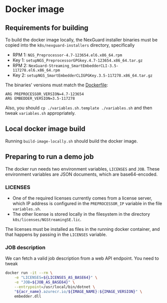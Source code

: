 
# Docker image

## Requirements for building

To build the docker image locally, the NexGuard installer binaries must be copied into the `k8s/nexguard-installers` directory, specifically

- RPM 1: `NGS_Preprocessor-4.7-123654.el6.x86_64.rpm`
- Key 1: `setupNGS_PreprocessorGPGkey.4.7-123654.x86_64.tar.gz`
- RPM 2: `NexGuard-Streaming_SmartEmbedderCLI-3.5-117278.el6.x86_64.rpm`
- Key 2: `setupNGS_SmartEmbedderCLIGPGKey.3.5-117278.x86_64.tar.gz`

The binaries' versions must match the [Dockerfile](https://github.com/MicrosoftDX/MB-ForensicWatermark/blob/775d02567dd1bfccaa19c051980063e5909a06d3/k8s/Dockerfile#L58-L59
): 

```
ARG PREPROCESSOR_VERSION=4.7-123654
ARG EMBEDDER_VERSION=3.5-117278
```

Also, you should `cp ./variables.sh.template ./variables.sh` and then tweak `variables.sh` appropriately. 

## Local docker image build

Running `build-image-locally.sh` should build the docker image. 

## Preparing to run a demo job

The docker run needs two environment variables, `LICENSES` and `JOB`. These environment variables are JSON documents, which are base64-encoded. 

### LICENSES

- One of the required licenses currently comes from a license server, which IP address is configured in the `PREPROCESSOR_IP` variable in the file `variables.sh`.  
- The other license is stored locally in the filesystem in the directory `k8s/licenses/NGStreamingSE.lic`. 

The licenses must be installed as files in the running docker container, and that happens by passing in the `LICENSES` variable. 

### JOB description

We can fetch a valid job description from a web API endpoint. You need to tweak 



```bash
docker run -it --rm \
    -e "LICENSES=${LICENSES_AS_BASE64}" \
    -e "JOB=${JOB_AS_BASE64}" \
    --entrypoint=/usr/local/bin/dotnet \
    "${acr_name}.azurecr.io/${IMAGE_NAME}:${IMAGE_VERSION}" \
    embedder.dll 
```

